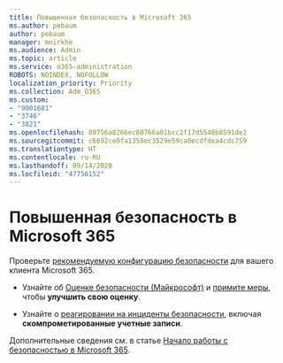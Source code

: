 ```yaml
---
title: Повышенная безопасность в Microsoft 365
ms.author: pebaum
author: pebaum
manager: mnirkhe
ms.audience: Admin
ms.topic: article
ms.service: o365-administration
ROBOTS: NOINDEX, NOFOLLOW
localization_priority: Priority
ms.collection: Adm_O365
ms.custom:
- "9001681"
- "3746"
- "3821"
ms.openlocfilehash: 89756a8266ec80766a01bcc2f17d5540b8591de2
ms.sourcegitcommit: c6692ce0fa1358ec3529e59ca0ecdfdea4cdc759
ms.translationtype: HT
ms.contentlocale: ru-RU
ms.lasthandoff: 09/14/2020
ms.locfileid: "47756152"
---
```

# <a name="increase-microsoft-365-security"></a>Повышенная безопасность в Microsoft 365

Проверьте [рекомендуемую конфигурацию безопасности](https://docs.microsoft.com/microsoft-365/security/office-365-security/tenant-wide-setup-for-increased-security?view=o365-worldwide) для вашего клиента Microsoft 365.

- Узнайте об [Оценке безопасности (Майкрософт)](https://docs.microsoft.com/microsoft-365/security/mtp/microsoft-secure-score?view=o365-worldwide) и [примите меры](https://docs.microsoft.com/microsoft-365/security/mtp/microsoft-secure-score?view=o365-worldwide#take-action-to-improve-your-score), чтобы **улучшить свою оценку**.

- Узнайте о [реагировании на инциденты безопасности](https://docs.microsoft.com/microsoft-365/security/office-365-security/office365-security-incident-response-overview?view=o365-worldwide), включая **скомпрометированные учетные записи**.

Дополнительные сведения см. в статье [Начало работы с безопасностью в Microsoft 365](https://docs.microsoft.com/microsoft-365/security/office-365-security/security-roadmap?view=o365-worldwide). 

